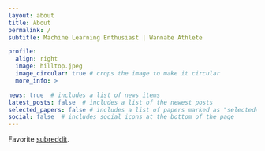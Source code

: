 ```yaml
---
layout: about
title: About
permalink: /
subtitle: Machine Learning Enthusiast | Wannabe Athlete

profile:
  align: right
  image: hilltop.jpeg
  image_circular: true # crops the image to make it circular
  more_info: >

news: true  # includes a list of news items
latest_posts: false  # includes a list of the newest posts
selected_papers: false # includes a list of papers marked as "selected={true}"
social: false  # includes social icons at the bottom of the page
---
```


Favorite [subreddit](http://reddit.com/r/attackontitan).


